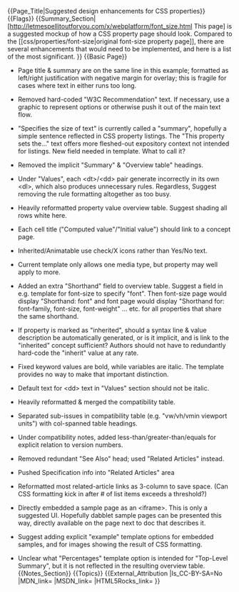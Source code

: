 {{Page_Title|Suggested design enhancements for CSS properties}}
{{Flags}}
{{Summary_Section|[http://letmespellitoutforyou.com/x/webplatform/font_size.html This page] is a suggested mockup of how a CSS property page should look.
Compared to the [[css/properties/font-size|original font-size property page]], there are
several enhancements that would need to be implemented, and here is a
list of the most significant.
}}
{{Basic Page}}
* Page title & summary are on the same line in this example; formatted as left/right justification with negative margin for overlay; this is fragile for cases where text in either runs too long.

* Removed hard-coded "W3C Recommendation" text. If necessary, use a graphic to represent options or otherwise push it out of the main text flow.

* "Specifies the size of text" is currently called a "summary", hopefully a simple sentence reflected in CSS property listings.  The "This property sets the..." text offers more fleshed-out expository context not intended for listings. New field needed in template. What to call it?

* Removed the implicit "Summary" & "Overview table" headings.

* Under "Values", each &lt;dt&gt;/&lt;dd&gt; pair generate incorrectly in its own &lt;dl&gt;, which also produces unnecessary rules. Regardless, Suggest removing the rule formatting altogether as too busy.

* Heavily reformatted property value overview table. Suggest shading all rows white here.

* Each cell title ("Computed value"/"Initial value") should link to a concept page.

* Inherited/Animatable use check/X icons rather than Yes/No text.

* Current template only allows one media type, but property may well apply to more.

* Added an extra "Shorthand" field to overview table. Suggest a field in e.g. template for font-size to specify "font". Then font-size page would display "Shorthand: font" and font page would display "Shorthand for: font-family, font-size, font-weight" ... etc. for all properties that share the same shorthand.

* If property is marked as "inherited", should a syntax line & value description be automatically generated, or is it implicit, and is link to the "inherited" concept sufficient? Authors should not have to redundantly hard-code the "inherit" value at any rate.

* Fixed keyword values are bold, while variables are italic. The template provides no way to make that important distinction.

* Default text for &lt;dd&gt; text in "Values" section should not be italic.

* Heavily reformatted & merged the compatibility table.

* Separated sub-issues in compatibility table (e.g. "vw/vh/vmin viewport units") with col-spanned table headings.

* Under compatibility notes, added less-than/greater-than/equals for explicit relation to version numbers.

* Removed redundant "See Also" head; used "Related Articles" instead. 

* Pushed Specification info into "Related Articles" area

* Reformatted most related-article links as 3-column to save space. (Can CSS formatting kick in after # of list items exceeds a threshold?)

* Directly embedded a sample page as an &lt;iframe&gt;. This is only a suggested UI. Hopefully dabblet sample pages can be presented this way, directly available on the page next to doc that describes it.

* Suggest adding explicit "example" template options for embedded samples, and for images showing the result of CSS formatting.

* Unclear what "Percentages" template option is intended for "Top-Level Summary", but it is not reflected in the resulting overview table.
{{Notes_Section}}
{{Topics}}
{{External_Attribution
|Is_CC-BY-SA=No
|MDN_link=
|MSDN_link=
|HTML5Rocks_link=
}}